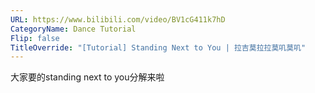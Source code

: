 ```yaml
---
URL: https://www.bilibili.com/video/BV1cG411k7hD
CategoryName: Dance Tutorial
Flip: false
TitleOverride: "[Tutorial] Standing Next to You | 拉吉莫拉拉莫叽莫叽"
---
```


大家要的standing next to you分解来啦
